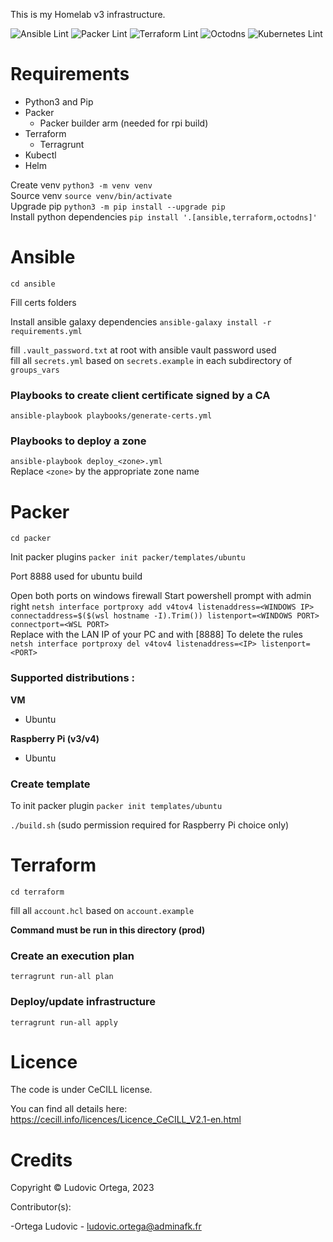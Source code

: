 This is my Homelab v3 infrastructure.

![Ansible Lint](https://github.com/M0NsTeRRR/homelabv3-infra/workflows/Ansible%20Lint/badge.svg)
![Packer Lint](https://github.com/M0NsTeRRR/homelabv3-infra/workflows/Packer%20Lint/badge.svg)
![Terraform Lint](https://github.com/M0NsTeRRR/homelabv3-infra/workflows/Terraform%20Lint/badge.svg)
![Octodns](https://github.com/M0NsTeRRR/homelabv3-infra/workflows/Octodns/badge.svg)
![Kubernetes Lint](https://github.com/M0NsTeRRR/homelabv3-infra/workflows/Kubernetes%20Lint/badge.svg)

# Requirements

- Python3 and Pip
- Packer
  - Packer builder arm (needed for rpi build)
- Terraform
  - Terragrunt
- Kubectl
- Helm

Create venv `python3 -m venv venv`  
Source venv `source venv/bin/activate`  
Upgrade pip `python3 -m pip install --upgrade pip`  
Install python dependencies `pip install '.[ansible,terraform,octodns]'`  

# Ansible

`cd ansible`

Fill certs folders

Install ansible galaxy dependencies `ansible-galaxy install -r requirements.yml`

fill `.vault_password.txt` at root with ansible vault password used   
fill all `secrets.yml` based on `secrets.example` in each subdirectory of `groups_vars`  

### Playbooks to create client certificate signed by a CA

`ansible-playbook playbooks/generate-certs.yml`

### Playbooks to deploy a zone

`ansible-playbook deploy_<zone>.yml`  
Replace `<zone>` by the appropriate zone name  

# Packer
`cd packer`

Init packer plugins
`packer init packer/templates/ubuntu`

Port 8888 used for ubuntu build

Open both ports on windows firewall
Start powershell prompt with admin right `netsh interface portproxy add v4tov4 listenaddress=<WINDOWS IP> connectaddress=$($(wsl hostname -I).Trim()) listenport=<WINDOWS PORT> connectport=<WSL PORT>`  
Replace <IP> with the LAN IP of your PC and <PORT> with [8888]
To delete the rules `netsh interface portproxy del v4tov4 listenaddress=<IP> listenport=<PORT>`

### Supported distributions :

**VM**

- Ubuntu

**Raspberry Pi (v3/v4)**

- Ubuntu

### Create template

To init packer plugin `packer init templates/ubuntu`  

`./build.sh` (sudo permission required for Raspberry Pi choice only)

# Terraform

`cd terraform`

fill all `account.hcl` based on `account.example`  

**Command must be run in this directory (prod)**

### Create an execution plan

`terragrunt run-all plan`

### Deploy/update infrastructure

`terragrunt run-all apply`

# Licence

The code is under CeCILL license.

You can find all details here: https://cecill.info/licences/Licence_CeCILL_V2.1-en.html

# Credits

Copyright © Ludovic Ortega, 2023

Contributor(s):

-Ortega Ludovic - ludovic.ortega@adminafk.fr
